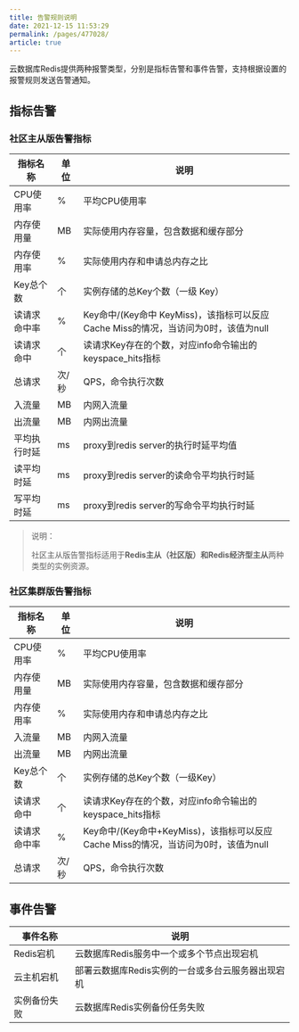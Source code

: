 ```yaml
---
title: 告警规则说明
date: 2021-12-15 11:53:29
permalink: /pages/477028/
article: true
---
```


云数据库Redis提供两种报警类型，分别是指标告警和事件告警，支持根据设置的报警规则发送告警通知。

## 指标告警

### 社区主从版告警指标

| 指标名称     | 单位  | 说明                                                         |
| ------------ | ----- | ------------------------------------------------------------ |
| CPU使用率    | %     | 平均CPU使用率                                                |
| 内存使用量   | MB    | 实际使用内存容量，包含数据和缓存部分                         |
| 内存使用率   | %     | 实际使用内存和申请总内存之比                                 |
| Key总个数    | 个    | 实例存储的总Key个数（一级 Key）                              |
| 读请求命中率 | %     | Key命中/(Key命中 KeyMiss)，该指标可以反应Cache Miss的情况，当访问为0时，该值为null |
| 读请求命中   | 个    | 读请求Key存在的个数，对应info命令输出的keyspace_hits指标     |
| 总请求       | 次/秒 | QPS，命令执行次数                                            |
| 入流量       | MB    | 内网入流量                                                   |
| 出流量       | MB    | 内网出流量                                                   |
| 平均执行时延 | ms    | proxy到redis server的执行时延平均值                          |
| 读平均时延   | ms    | proxy到redis server的读命令平均执行时延                      |
| 写平均时延   | ms    | proxy到redis server的写命令平均执行时延                      |

> 说明：
>
> 社区主从版告警指标适用于**Redis主从（社区版）**和**Redis经济型主从**两种类型的实例资源。

### 社区集群版告警指标

| 指标名称     | 单位  | 说明                                                         |
| ------------ | ----- | ------------------------------------------------------------ |
| CPU使用率    | %     | 平均CPU使用率                                                |
| 内存使用量   | MB    | 实际使用内存容量，包含数据和缓存部分                         |
| 内存使用率   | %     | 实际使用内存和申请总内存之比                                 |
| 入流量       | MB    | 内网入流量                                                   |
| 出流量       | MB    | 内网出流量                                                   |
| Key总个数    | 个    | 实例存储的总Key个数（一级Key）                               |
| 读请求命中   | 个    | 读请求Key存在的个数，对应info命令输出的keyspace_hits指标     |
| 读请求命中率 | %     | Key命中/(Key命中+KeyMiss)，该指标可以反应Cache Miss的情况，当访问为0时，该值为null |
| 总请求       | 次/秒 | QPS，命令执行次数                                            |

## 事件告警

| 事件名称     | 说明                                              |
| ------------ | ------------------------------------------------- |
| Redis宕机    | 云数据库Redis服务中一个或多个节点出现宕机         |
| 云主机宕机   | 部署云数据库Redis实例的一台或多台云服务器出现宕机 |
| 实例备份失败 | 云数据库Redis实例备份任务失败                     |

